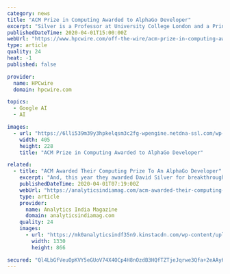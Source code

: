 ```yaml
---
category: news
title: "ACM Prize in Computing Awarded to AlphaGo Developer"
excerpt: "Silver is a Professor at University College London and a Principal Research Scientist at DeepMind, a Google-owned artificial intelligence company based in the United Kingdom. Silver is recognized as a central figure in the growing and impactful area of deep reinforcement learning. Silver’s most highly publicized achievement was leading the ..."
publishedDateTime: 2020-04-01T15:00:00Z
webUrl: "https://www.hpcwire.com/off-the-wire/acm-prize-in-computing-awarded-to-alphago-developer/"
type: article
quality: 24
heat: -1
published: false

provider:
  name: HPCwire
  domain: hpcwire.com

topics:
  - Google AI
  - AI

images:
  - url: "https://6lli539m39y3hpkelqsm3c2fg-wpengine.netdna-ssl.com/wp-content/uploads/2020/03/coronavirus_shutterstock-1621031059_700x-405x228.jpg"
    width: 405
    height: 228
    title: "ACM Prize in Computing Awarded to AlphaGo Developer"

related:
  - title: "ACM Awarded Their Computing Prize To An AlphaGo Developer"
    excerpt: "And, this year they awarded David Silver for breakthrough advances in computer game-playing. David works at University College London as a professor and at DeepMind as a Principal Research Scientist, and has also been recognised as a critical individual in the area of deep reinforcement learning. David Silver was known as a leader of the team ..."
    publishedDateTime: 2020-04-01T07:19:00Z
    webUrl: "https://analyticsindiamag.com/acm-awarded-their-computing-prize-to-an-alphago-developer/"
    type: article
    provider:
      name: Analytics India Magazine
      domain: analyticsindiamag.com
    quality: 24
    images:
      - url: "https://mk0analyticsindf35n9.kinstacdn.com/wp-content/uploads/2020/04/ACM-Awarded-Their-Computing-Prize-To-An-AlphaGo-Developer.jpg"
        width: 1330
        height: 866

secured: "Ql4LbGfVeuOpKVY5eGUoV74X4OCp4H8nOzdB3HQfTZTjeJqrwe3Qfa+2eAAyK7KuNLvc8ewlUrqBhQkZ8AAuYnJ99iZ8aUAP1xSyEdl/RpXLf21X8QxHrE1AfiHFhOBUkEMkAFgBTLCyrrH0uIKmLKkaOFagUscOOM377+pFp3Mk4us0KgI61U9YJAWGV3qMj0lFXUCEHGqUhXQ1TTWtGWkCGH/oDz4zyYtidhIdemoa3BYEWh1c9k/31IP4W/ojvrXfDwlY4FqrIL4PCMkoc/zer55L0lUnoWTAi0SRtUO0WGK3gkMTICCH9OYExwej;E1qeZln74g6/dvvn1BeRMQ=="
---
```


